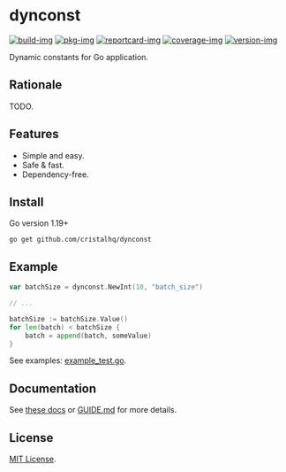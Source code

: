 # dynconst

[![build-img]][build-url]
[![pkg-img]][pkg-url]
[![reportcard-img]][reportcard-url]
[![coverage-img]][coverage-url]
[![version-img]][version-url]

Dynamic constants for Go application.

## Rationale

TODO.

## Features

* Simple and easy.
* Safe & fast.
* Dependency-free.

## Install

Go version 1.19+

```
go get github.com/cristalhq/dynconst
```

## Example

```go
var batchSize = dynconst.NewInt(10, "batch_size")

// ...

batchSize := batchSize.Value()
for len(batch) < batchSize {
	batch = append(batch, someValue)
}
```

See examples: [example_test.go](example_test.go).

## Documentation

See [these docs][pkg-url] or [GUIDE.md](GUIDE.md) for more details.

## License

[MIT License](LICENSE).

[build-img]: https://github.com/cristalhq/dynconst/workflows/build/badge.svg
[build-url]: https://github.com/cristalhq/dynconst/actions
[pkg-img]: https://pkg.go.dev/badge/cristalhq/dynconst
[pkg-url]: https://pkg.go.dev/github.com/cristalhq/dynconst
[reportcard-img]: https://goreportcard.com/badge/cristalhq/dynconst
[reportcard-url]: https://goreportcard.com/report/cristalhq/dynconst
[coverage-img]: https://codecov.io/gh/cristalhq/dynconst/branch/main/graph/badge.svg
[coverage-url]: https://codecov.io/gh/cristalhq/dynconst
[version-img]: https://img.shields.io/github/v/release/cristalhq/dynconst
[version-url]: https://github.com/cristalhq/dynconst/releases

